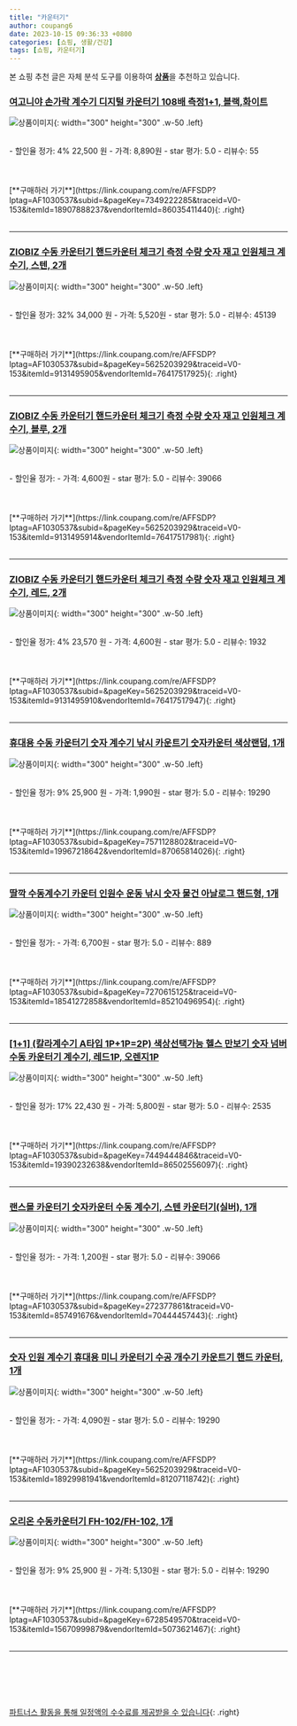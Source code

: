 ```yaml
---
title: "카운터기"
author: coupang6
date: 2023-10-15 09:36:33 +0800
categories: [쇼핑, 생활/건강]
tags: [쇼핑, 카운터기]
---
```


본 쇼핑 추천 글은 자체 분석 도구를 이용하여 [**상품**](https://link.coupang.com/a/bao1ui)을 추천하고 있습니다.

### [여고니야 손가락 계수기 디지털 카운터기 108배 측정1+1, 블랙,화이트](https://link.coupang.com/re/AFFSDP?lptag=AF1030537&subid=&pageKey=7349222285&traceid=V0-153&itemId=18907888237&vendorItemId=86035411440)

![상품이미지](https://thumbnail7.coupangcdn.com/thumbnails/remote/230x230ex/image/vendor_inventory/065a/eaf0ae446d808747393ebdfa451ed66c0be0add1a049c215e4bf9daa91f7.jpg){: width="300" height="300" .w-50 .left}


<br>
- 할인율 정가: 4%  22,500   원
- 가격: 8,890원
- star 평가: 5.0
- 리뷰수: 55
<br>
<br>
<br>
<br>
[**구매하러 가기**](https://link.coupang.com/re/AFFSDP?lptag=AF1030537&subid=&pageKey=7349222285&traceid=V0-153&itemId=18907888237&vendorItemId=86035411440){: .right}
<br>
<br>

---

### [ZIOBIZ 수동 카운터기 핸드카운터 체크기 측정 수량 숫자 재고 인원체크 계수기, 스텐, 2개](https://link.coupang.com/re/AFFSDP?lptag=AF1030537&subid=&pageKey=5625203929&traceid=V0-153&itemId=9131495905&vendorItemId=76417517925)

![상품이미지](https://thumbnail10.coupangcdn.com/thumbnails/remote/230x230ex/image/retail/images/2021/06/04/15/8/82844e9c-6060-4f89-83a7-2939c6ba6549.jpg){: width="300" height="300" .w-50 .left}


<br>
- 할인율 정가: 32%  34,000   원
- 가격: 5,520원
- star 평가: 5.0
- 리뷰수: 45139
<br>
<br>
<br>
<br>
[**구매하러 가기**](https://link.coupang.com/re/AFFSDP?lptag=AF1030537&subid=&pageKey=5625203929&traceid=V0-153&itemId=9131495905&vendorItemId=76417517925){: .right}
<br>
<br>

---

### [ZIOBIZ 수동 카운터기 핸드카운터 체크기 측정 수량 숫자 재고 인원체크 계수기, 블루, 2개](https://link.coupang.com/re/AFFSDP?lptag=AF1030537&subid=&pageKey=5625203929&traceid=V0-153&itemId=9131495914&vendorItemId=76417517981)

![상품이미지](https://thumbnail6.coupangcdn.com/thumbnails/remote/230x230ex/image/retail/images/2021/06/04/15/9/84cbcf0d-7339-41c5-bd54-41b3499506fb.jpg){: width="300" height="300" .w-50 .left}


<br>
- 할인율 정가: 
- 가격: 4,600원
- star 평가: 5.0
- 리뷰수: 39066
<br>
<br>
<br>
<br>
[**구매하러 가기**](https://link.coupang.com/re/AFFSDP?lptag=AF1030537&subid=&pageKey=5625203929&traceid=V0-153&itemId=9131495914&vendorItemId=76417517981){: .right}
<br>
<br>

---

### [ZIOBIZ 수동 카운터기 핸드카운터 체크기 측정 수량 숫자 재고 인원체크 계수기, 레드, 2개](https://link.coupang.com/re/AFFSDP?lptag=AF1030537&subid=&pageKey=5625203929&traceid=V0-153&itemId=9131495910&vendorItemId=76417517947)

![상품이미지](https://thumbnail8.coupangcdn.com/thumbnails/remote/230x230ex/image/retail/images/2021/06/04/15/1/a7d88df9-05b9-4938-88d2-32f1bea83e95.jpg){: width="300" height="300" .w-50 .left}


<br>
- 할인율 정가: 4%  23,570   원
- 가격: 4,600원
- star 평가: 5.0
- 리뷰수: 1932
<br>
<br>
<br>
<br>
[**구매하러 가기**](https://link.coupang.com/re/AFFSDP?lptag=AF1030537&subid=&pageKey=5625203929&traceid=V0-153&itemId=9131495910&vendorItemId=76417517947){: .right}
<br>
<br>

---

### [휴대용 수동 카운터기 숫자 계수기 낚시 카운트기 숫자카운터 색상랜덤, 1개](https://link.coupang.com/re/AFFSDP?lptag=AF1030537&subid=&pageKey=7571128802&traceid=V0-153&itemId=19967218642&vendorItemId=87065814026)

![상품이미지](https://thumbnail8.coupangcdn.com/thumbnails/remote/230x230ex/image/vendor_inventory/0281/3bb006f88b641eb6f2ad8d228af7b167843eac4633e697cf3079873125ba.jpg){: width="300" height="300" .w-50 .left}


<br>
- 할인율 정가: 9%  25,900   원
- 가격: 1,990원
- star 평가: 5.0
- 리뷰수: 19290
<br>
<br>
<br>
<br>
[**구매하러 가기**](https://link.coupang.com/re/AFFSDP?lptag=AF1030537&subid=&pageKey=7571128802&traceid=V0-153&itemId=19967218642&vendorItemId=87065814026){: .right}
<br>
<br>

---

### [딸깍 수동계수기 카운터 인원수 운동 낚시 숫자 물건 아날로그 핸드형, 1개](https://link.coupang.com/re/AFFSDP?lptag=AF1030537&subid=&pageKey=7270615125&traceid=V0-153&itemId=18541272858&vendorItemId=85210496954)

![상품이미지](https://thumbnail6.coupangcdn.com/thumbnails/remote/230x230ex/image/vendor_inventory/1448/114e18d8b880640c8f1dd9b6a6a872b178db044f85ebf5f06b52d0edb8aa.jpg){: width="300" height="300" .w-50 .left}


<br>
- 할인율 정가: 
- 가격: 6,700원
- star 평가: 5.0
- 리뷰수: 889
<br>
<br>
<br>
<br>
[**구매하러 가기**](https://link.coupang.com/re/AFFSDP?lptag=AF1030537&subid=&pageKey=7270615125&traceid=V0-153&itemId=18541272858&vendorItemId=85210496954){: .right}
<br>
<br>

---

### [[1+1] (칼라계수기 A타입 1P+1P=2P) 색상선택가능 헬스 만보기 숫자 넘버 수동 카운터기 계수기, 레드1P, 오렌지1P](https://link.coupang.com/re/AFFSDP?lptag=AF1030537&subid=&pageKey=7449444846&traceid=V0-153&itemId=19390232638&vendorItemId=86502556097)

![상품이미지](https://thumbnail8.coupangcdn.com/thumbnails/remote/230x230ex/image/vendor_inventory/bcdf/61049f1960c70ba5bfbd553b3ee0400204451646d3506e77ba176c79c08e.jpg){: width="300" height="300" .w-50 .left}


<br>
- 할인율 정가: 17%  22,430   원
- 가격: 5,800원
- star 평가: 5.0
- 리뷰수: 2535
<br>
<br>
<br>
<br>
[**구매하러 가기**](https://link.coupang.com/re/AFFSDP?lptag=AF1030537&subid=&pageKey=7449444846&traceid=V0-153&itemId=19390232638&vendorItemId=86502556097){: .right}
<br>
<br>

---

### [랜스몰 카운터기 숫자카운터 수동 계수기, 스텐 카운터기(실버), 1개](https://link.coupang.com/re/AFFSDP?lptag=AF1030537&subid=&pageKey=272377861&traceid=V0-153&itemId=857491676&vendorItemId=70444457443)

![상품이미지](https://thumbnail6.coupangcdn.com/thumbnails/remote/230x230ex/image/vendor_inventory/9af5/cc72e77628e8495a9822c420c05f8b19be495035a51a1d34e674baa7c108.jpg){: width="300" height="300" .w-50 .left}


<br>
- 할인율 정가: 
- 가격: 1,200원
- star 평가: 5.0
- 리뷰수: 39066
<br>
<br>
<br>
<br>
[**구매하러 가기**](https://link.coupang.com/re/AFFSDP?lptag=AF1030537&subid=&pageKey=272377861&traceid=V0-153&itemId=857491676&vendorItemId=70444457443){: .right}
<br>
<br>

---

### [숫자 인원 계수기 휴대용 미니 카운터기 수공 개수기 카운트기 핸드 카운터, 1개](https://link.coupang.com/re/AFFSDP?lptag=AF1030537&subid=&pageKey=5625203929&traceid=V0-153&itemId=18929981941&vendorItemId=81207118742)

![상품이미지](https://thumbnail9.coupangcdn.com/thumbnails/remote/230x230ex/image/vendor_inventory/b77f/c2761e80bad348b4b070e4e8edc74248535a231ba03da184b51e0c1f328b.jpg){: width="300" height="300" .w-50 .left}


<br>
- 할인율 정가: 
- 가격: 4,090원
- star 평가: 5.0
- 리뷰수: 19290
<br>
<br>
<br>
<br>
[**구매하러 가기**](https://link.coupang.com/re/AFFSDP?lptag=AF1030537&subid=&pageKey=5625203929&traceid=V0-153&itemId=18929981941&vendorItemId=81207118742){: .right}
<br>
<br>

---

### [오리온 수동카운터기 FH-102/FH-102, 1개](https://link.coupang.com/re/AFFSDP?lptag=AF1030537&subid=&pageKey=6728549570&traceid=V0-153&itemId=15670999879&vendorItemId=5073621467)

![상품이미지](https://thumbnail6.coupangcdn.com/thumbnails/remote/230x230ex/image/retail/images/4846174594674994-e8c4c00c-24b4-431c-8dc9-841fa6004d20.jpg){: width="300" height="300" .w-50 .left}


<br>
- 할인율 정가: 9%  25,900   원
- 가격: 5,130원
- star 평가: 5.0
- 리뷰수: 19290
<br>
<br>
<br>
<br>
[**구매하러 가기**](https://link.coupang.com/re/AFFSDP?lptag=AF1030537&subid=&pageKey=6728549570&traceid=V0-153&itemId=15670999879&vendorItemId=5073621467){: .right}
<br>
<br>

---
<br><br><br><br><br> [파트너스 활동을 통해 일정액의 수수료를 제공받을 수 있습니다](https://link.coupang.com/a/bao1ui){: .right}